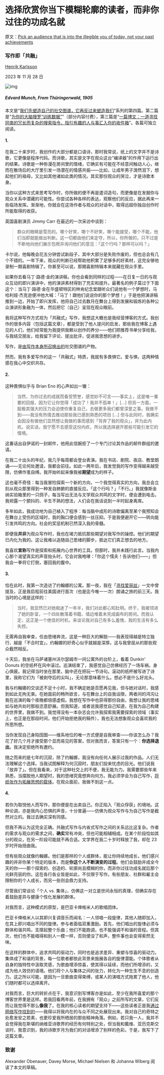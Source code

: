 # 选择欣赏你当下模糊轮廓的读者，而非你过往的功成名就

原文：[Pick an audience that is into the illegible you of today, not your past achievements](https://www.henrikkarlsson.xyz/p/writing-as-communion)

### 写作即「共融」

[Henrik Karlsson](https://substack.com/@henrikkarlsson)

2023 年 11 月 28 日

![img](https://substackcdn.com/image/fetch/$s_!3fL4!,w_2400,c_limit,f_auto,q_auto:good,fl_progressive:steep/https%3A%2F%2Fsubstack-post-media.s3.amazonaws.com%2Fpublic%2Fimages%2Fa022c5ac-827a-452b-8a1a-ddcef6176ecf_1048x800.jpeg)

##### Edvard Munch, *From Thüringerwald*, 1905

本文是“[我们先塑造自己的社交图谱，它再反过来塑造我们](https://www.henrikkarlsson.xyz/p/first-we-shape-our-social-graph-then?utm_source=activity_item)”系列的第四篇。第二篇是“[为你的大脑搜罗“训练数据”](https://www.henrikkarlsson.xyz/p/training-data)”（部分内容付费），第三篇是“[一篇博文：一道寻找同类的冗长而复杂的搜索指令，指引有趣的人与事汇入你的收件箱](https://www.henrikkarlsson.xyz/p/search-query)”。各篇可独立阅读。

#### 1.

在我二十来岁时，我创作的大部分都是口语诗，那时我常说，纸上的文字并不是诗歌，它更像是程序代码。而诗歌，其实是文字在观众这台“编译器”的作用下运行出的结果。诗歌是一种弥漫在房间里的情绪，它确实有可能在不经意间触动人心，继而在散场后的大厅里引发一场潜在的情感共振——比如，让成年男子潸然泪下，想起他们的祖母，又比如其他诸如此类的情况。其实那份观众的哭泣，才是诗歌本身。

当你以这种方式来思考写作时，你所做的便不再是遣词造句，而更像是在发掘你与观众关系中潜藏的可能性。你尝试各种各样的表达，观察他们的反应，据此再来一些临场发挥。渐渐地，你就会在这场作者与观众的对话中，取得远超你独自创作时所能取得的收获。

英国喜剧演员 Jimmy Carr 在最近的一次采访中谈到：

> 群众的眼睛是雪亮的。哪个好笑，哪个不好笑，哪个能接受，哪个不能，他们当即就能做出判断。这一切都由他们来定夺，所以，你所做的，只不过是不断地向他们展示包袱并询问他们的意见：「这个行吗？那样可以吗？」

卡尔说，他每晚会花五分钟尝试新段子，其中大部分是失败作废的，但也总会有几个不错的。一年下来，观众的判断已经帮助他积累了足够多的好素材，这完全够他录制一期喜剧特辑了。你甚至可以说，那期喜剧特辑本来就藏在观众手里。

如果你去看马丁·路德·金的演讲稿，你也会看到同样的过程——在日复一日的与观众互动的即兴演讲中，他的演讲素材得到了充实和提升。最著名的例子莫过于下面这个：当马丁·路德·金在华盛顿特区的林肯纪念堂跟听众们说他有一个梦想时，马哈利娅·杰克逊便冲他大喊：「马丁！跟他们说说你的那个梦想！」于是他把演讲稿推到一边，开始了即兴发挥，他将自己过去数月在舞台上得到发展和锻炼的各种公众演讲形象融为一体，然后把它（自己）呈现在观众眼前。

我将这种写作方式视为「共融式」写作，我想这大概也是我经营博客的方式。我创作的很多内容（包括这篇文章），都是受到了他人提问的启发，那些我在博客上遇见的人们，他们经常能为我提供我赖以创作的养分——他们把推荐书单分享给我，与我结交朋友，给我留下评论、提出批评，促进我思想的进步。

写作，是[由写作本身所召唤出的](https://www.henrikkarlsson.xyz/p/search-query)社交图谱的产物。

然而，我有多爱写作的这一「共融式」特质，我就有多畏惧它。爱与惧，这两种情感在我心中交织共存。

#### 2.

这种畏惧似乎与 Brian Eno 的心声如出一辙：

> 当然，为你过去的成就而备受赞誉，感觉妙不可言——事实上，这是唯一重要的回报，因为它让你觉得「成功了！我并不孤单！」[...] 但另一方面，一股极其强大的压力会迫使你重复自己，去做更多我们都曾深爱之事。我做不到——我没有热情去推动那些我已感到熟悉的项目 [...] 但与此同时，我确实会因没有做他们显然想让我做的事而感到「背弃了我的观众」，并为此内疚。说实话，我宁愿不去感受这份内疚，所以我选择避开那些可能引发它的情境。

这番话出自伊诺的一封邮件，他用此信婉拒了一个专门讨论其作品的邮件群组的邀请。

在我二十出头的年纪，我几乎每周都会登台表演。我在书店、剧院、夜店、教堂朗诵——无论何处邀请，我都会前往。如此一两年后，我发觉我的写作变得越来越受限，仿佛作茧自缚。我开始听起来像我被**期望**成为的样子。

这也毫不奇怪：每当我冒险探索一个新的方向，一个我觉得真实的方向，我总会立刻从观众那里得到一种发自肺腑的直接反应。「这个行吗？」「不行。」我就像斯金纳实验箱里的一只鸽子，每当写出无法与文学观众共鸣的文字时，便会遭到电击。我袒露一个颤抖的、半生不熟的想法，人们会在我话说到一半时起身离席。

多年如此，我成功地为自己植入了程序：每当脑中成形的诗歌偏离至某个我预知会在舞台上受伤的区域时，我的胸口便会感到一丝压抑。于是我便避开它——转向能引发共鸣的方向。社会的奖惩机制已然深入我的骨髓。

即便我**并非**为观众写作时，我也在竭力抵抗那些期望对我写作的操控。他们的期望已内化为我的。这让我难以追随自己思绪的脚步，抵达它们真正想去的地方。

我喜欢**宣称**写作是探索和拓展内心世界的工具。但那时，我并未践行此言。当我内心那个渴望真实的声音抬头时，它会对我咆哮：「你这个懦夫！告诉他们——」但我会一拳将它打倒，塞回我的腹中。

#### **3.**

恰在此时，我第一次造访了约翰娜的公寓。那一夜，我在「[寻找爱丽丝](https://www.henrikkarlsson.xyz/p/looking-for-alice)」一文中曾提及，正是我启程前往美国进行首次（也是迄今唯一一次）朗诵之旅的前三天。我当时的心境是这样的：

> 当时，我显然已对她痴迷了一年半，我们对此都心知肚明。终于，我被领进了她的卧室，一个四处散落着书籍、墙边堆着未完成画布的房间。而我认定，这正是一个绝佳的时机，来谈论我对自己有多么羞愧，我的生活有多么失控。

无需再自我审查，任由思绪奔流，这是一种巨大的解脱——我表现得越是特立独行、越是「不合时宜」，约翰娜的好奇心似乎就越是深厚。这与我曾屈从的那些观众截然相反。

十天后，我坐在马萨诸塞州沃尔瑟姆市一间公寓外的台阶上，看着 Dunkin' Donuts 的空纸杯在风中滚过。巡演结束了，我感觉自己仿佛经历了一场车祸，身心俱疲。我记得当时坐在那里，脑中还在把玩一节诗句。滚动的纸杯被写进了诗里，我称它们为「被剥夺后的尖叫」，无论那意味着什么。想必不是什么好兆头。

我与约翰娜的交谈还不足十小时，我不确定她是否愿再见我，但与她对话时，我感到如此无拘无束。在她面前的畅所欲言，与在舞台上的自我设限，两者间的鸿沟让我在巡演的每个夜晚都倍感虚假。我想在写作中也获得那份自由，我想让我的思绪如与她共处时那般恣意舒展。但我知道，或者说我感觉自己知道，在我为自己构建的世界里，我做不到。我觉得没有一本杂志会允许我探索我需要探索的领域（事实上，也正是在那段时间，他们开始拒绝我的稿件），我也无法想象观众会喜欢我的所思所想。

当你发现自己身陷囹圄——维系地位的唯一方式便是自我审查——你该怎么办？我花了好几个月才接受那个显而易见的答案，但对我而言，答案只有一个：**你选择退出**。我决定拒绝所有邀约。

随之而来的是七年的沉寂，除了约翰娜，我没有向任何人展示过我的作品。人们无法理解这个选择。当我试图解释为何沉寂时，朋友们投来忧虑的目光。他们说我「放弃了」。但在我看来，对于这种社交上的不便，我无能为力。我需要那些年来熟悉，当摆脱他人期望时，我的思绪究竟想奔向何方。我必须学会为自己写作，[将纸张作为拓展思想的载体](https://www.henrikkarlsson.xyz/p/writing-thoughts)。在观众面前，我做不到这一点。

#### **4.**

若你为取悦他人而写作，那你便是在出卖自己。你正陷入「观众俘获」的境地。这种论调，亦是我内心恐惧的声音，十分普遍——仿佛为观众写作与为自己写作是截然对立的。我过去确实深有同感。

但我不再认为这完全正确。共融式写作与内省式写作之间的关系远比这复杂。作者的需求与观众的需求之间，**确实**常有冲突，但也可能相辅相成。在某个阶段恰如其分的观众，在另一阶段可能就不再合适。文学界在我二十岁时释放了我，却在 23 岁时开始扭曲我。

但有些观众就像约翰娜。他们是那样的个人或群体，能让你持续地成长，他们感兴趣的并非你某个特定的版本，而是**你这个人不断演变的过程**。他们会鼓励并成全今天的你——那个探索的、创造的、轮廓尚且模糊的你，而非你过往功成名就后那个光鲜亮丽的你。这在各行各业皆是如此，不仅限于写作。有些朋友、社群和雇主会限制你的个人成长，而另一些则会鼎力支持。

尽管我们常谈论「个人 vs. 集体」，仿佛这一对立是世间永恒的真理，但确实存在着鼓励差异与健康个性化发展的群体。

对我而言，这种模式的原型，是巴亚卡俾格米人的歌唱团体。

巴亚卡俾格米人以其即兴复调音乐而闻名：一人领唱一段旋律，其他人随即加入，在其上即兴唱出不同的旋律。参与者面临双重激励。首先，他们唱出的旋律必须与群体和谐共鸣，支撑起整个乐曲；他们不能跑调，也不能强调不和谐的音程。但其次，他们也不能唱得和别人一模一样，否则便没了和声，整件事也会变得索然无味。

在这样的群体中，追求共鸣的驱动力，同时也是追求差异、重塑与惊喜的驱动力。集体成了和谐的背景，每一位歌者都依此背景来施展各自的旋律潜能。个体歌者从自身的独特性中汲取灵感，为歌曲增添惊喜，使其得以延续，而他们所增添的，又成为他人效仿的语境。他们将个人与集体之间的张力，转化为一种生生不息的创造力。这之所以可能，是因为一旦歌曲变得束缚，或某人的演唱方式拖累了他人，他们随时都可以选择离开。

对我而言，巨大的转折点在于，我意识到写博客亦是如此，至少在我所喜爱的那个博客世界里是这样。若我回看两年前，在我拥有「观众」之前所写的文章，它们反而让我觉得不那么**像我**了。在我的核心读者的期望支持下——这些读者正是我[通过网络写作找到的](https://www.henrikkarlsson.xyz/p/search-query)——我得以将我内在的与众不同之处展现出来。我对自己的奇特之处愈发安之若素，也更珍爱我所栖居的那些精神角落。例如，若只我一人，我并不会觉得我在斯堪的纳维亚诗歌界的经历有何特别之处，但当我和戴维、亚历克斯交谈时，我意识到，我的诗歌岁月为我们的对话增添了别样的色彩。于是，我写下了这篇文章。

### 致谢

Alexander Obenauer, Davey Morse, Michael Nielsen 和 Johanna Wiberg 阅读了本文的草稿。